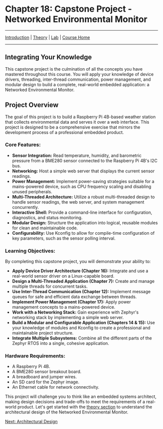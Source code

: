 # Chapter 18: Capstone Project - Networked Environmental Monitor

---
[Introduction](./README.md) | [Theory](./theory.md) | [Lab](./lab.md) | [Course Home](../index.md)

---

## Integrating Your Knowledge

This capstone project is the culmination of all the concepts you have mastered throughout this course. You will apply your knowledge of device drivers, threading, inter-thread communication, power management, and modular design to build a complete, real-world embedded application: a Networked Environmental Monitor.

## Project Overview

The goal of this project is to build a Raspberry Pi 4B-based weather station that collects environmental data and serves it over a web interface. This project is designed to be a comprehensive exercise that mirrors the development process of a professional embedded product.

### Core Features:

*   **Sensor Integration:** Read temperature, humidity, and barometric pressure from a BME280 sensor connected to the Raspberry Pi 4B's I2C bus.
*   **Networking:** Host a simple web server that displays the current sensor readings.
*   **Power Management:** Implement power-saving strategies suitable for a mains-powered device, such as CPU frequency scaling and disabling unused peripherals.
*   **Multi-Threaded Architecture:** Utilize a robust multi-threaded design to handle sensor readings, the web server, and system management concurrently.
*   **Interactive Shell:** Provide a command-line interface for configuration, diagnostics, and status monitoring.
*   **Modular Design:** Structure the application into logical, reusable modules for clean and maintainable code.
*   **Configurability:** Use Kconfig to allow for compile-time configuration of key parameters, such as the sensor polling interval.

### Learning Objectives:

By completing this capstone project, you will demonstrate your ability to:

*   **Apply Device Driver Architecture (Chapter 16):** Integrate and use a real-world sensor driver on a Linux-capable board.
*   **Design a Multi-Threaded Application (Chapter 7):** Create and manage multiple threads for concurrent tasks.
*   **Use Inter-Thread Communication (Chapter 12):** Implement message queues for safe and efficient data exchange between threads.
*   **Implement Power Management (Chapter 17):** Apply power management concepts to a mains-powered device.
*   **Work with a Networking Stack:** Gain experience with Zephyr's networking stack by implementing a simple web server.
*   **Build a Modular and Configurable Application (Chapters 14 & 15):** Use your knowledge of modules and Kconfig to create a professional and maintainable project structure.
*   **Integrate Multiple Subsystems:** Combine all the different parts of the Zephyr RTOS into a single, cohesive application.

### Hardware Requirements:

*   A Raspberry Pi 4B.
*   A BME280 sensor breakout board.
*   A breadboard and jumper wires.
*   An SD card for the Zephyr image.
*   An Ethernet cable for network connectivity.

This project will challenge you to think like an embedded systems architect, making design decisions and trade-offs to meet the requirements of a real-world product. Let's get started with the [theory section](./theory.md) to understand the architectural design of the Networked Environmental Monitor.

[Next: Architectural Design](./theory.md)
